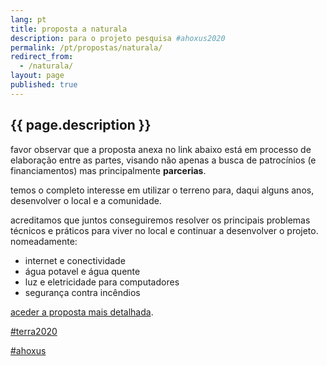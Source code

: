 ```yaml
---
lang: pt
title: proposta a naturala
description: para o projeto pesquisa #ahoxus2020
permalink: /pt/propostas/naturala/
redirect_from:
  - /naturala/
layout: page
published: true
---
```


## {{ page.description }}

favor observar que a proposta anexa no link abaixo está em processo de elaboração entre as partes, visando não apenas a busca de patrocínios (e financiamentos) mas principalmente **parcerias**.

temos o completo interesse em utilizar o terreno para, daqui alguns anos, desenvolver o local e a comunidade.

acreditamos que juntos conseguiremos resolver os principais problemas técnicos e práticos para viver no local e continuar a desenvolver o projeto. nomeadamente:
- internet e conectividade
- água potavel e água quente
- luz e eletricidade para computadores
- segurança contra incêndios

[aceder a proposta mais detalhada](https://docs.google.com/document/d/1I45xc2cJa5A0MUle59r0VDeNz78y87HhV9ZhDgUQDRw/edit?usp=drivesdk).

[#terra2020](/pt/terra2020)

[#ahoxus](/)
